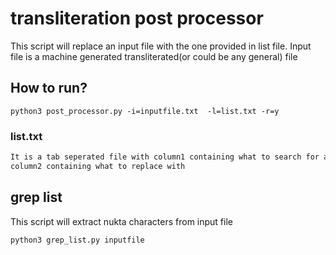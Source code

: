 
# transliteration post processor
This script will replace an input file with the one provided in list file.
Input file is a machine generated transliterated(or could be any general) file

## How to run?

    python3 post_processor.py -i=inputfile.txt  -l=list.txt -r=y

### list.txt
```bash
It is a tab seperated file with column1 containing what to search for and 
column2 containing what to replace with
```

## grep list

This script will extract nukta characters from input file

```bash
python3 grep_list.py inputfile
```
